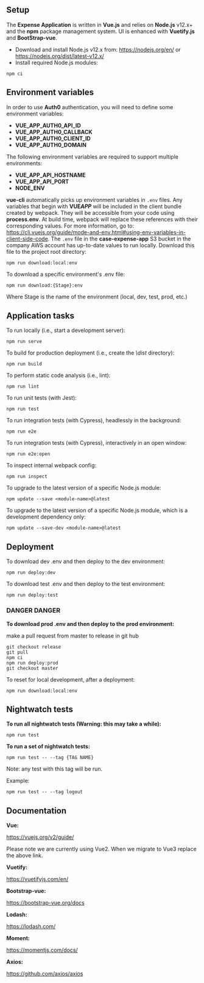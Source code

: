 ## Setup

The **Expense Application** is written in **Vue.js** and relies on **Node.js** v12.x+ and the **npm** package management system. UI is enhanced with **Vuetify.js** and **BootStrap-vue**.

- Download and install Node.js v12.x from: https://nodejs.org/en/ or https://nodejs.org/dist/latest-v12.x/
- Install required Node.js modules:

```
npm ci
```

## Environment variables

In order to use **Auth0** authentication, you will need to define some environment variables:

- **VUE_APP_AUTH0_API_ID**
- **VUE_APP_AUTH0_CALLBACK**
- **VUE_APP_AUTH0_CLIENT_ID**
- **VUE_APP_AUTH0_DOMAIN**

The following environment variables are required to support multiple environments:

- **VUE_APP_API_HOSTNAME**
- **VUE_APP_API_PORT**
- **NODE_ENV**

**vue-cli** automatically picks up environment variables in `.env` files. Any variables that begin with **VUE*APP***
will be included in the client bundle created by webpack. They will be accessible from your code using **process.env**.
At build time, webpack will replace these references with their corresponding values. For more information, go to:
https://cli.vuejs.org/guide/mode-and-env.html#using-env-variables-in-client-side-code.
The `.env` file in the **case-expense-app** S3 bucket in the company AWS account has up-to-date values to run locally.
Download this file to the project root directory:

```
npm run download:local:env
```

To download a specific environment's .env file:

```
npm run download:{Stage}:env
```

Where Stage is the name of the environment (local, dev, test, prod, etc.)

## Application tasks

To run locally (i.e., start a development server):

```
npm run serve
```

To build for production deployment (i.e., create the _\dist_ directory):

```
npm run build
```

To perform static code analysis (i.e., lint):

```
npm run lint
```

To run unit tests (with Jest):

```
npm run test
```

To run integration tests (with Cypress), headlessly in the background:

```
npm run e2e
```

To run integration tests (with Cypress), interactively in an open window:

```
npm run e2e:open
```

To inspect internal webpack config:

```
npm run inspect
```

To upgrade to the latest version of a specific Node.js module:

```
npm update --save <module-name>@latest
```

To upgrade to the latest version of a specific Node.js module, which is a development dependency only:

```
npm update --save-dev <module-name>@latest
```

## Deployment

To download dev .env and then deploy to the dev environment:

```
npm run deploy:dev
```

To download test .env and then deploy to the test environment:

```
npm run deploy:test
```

### DANGER DANGER

**To download prod .env and then deploy to the prod environment:**

make a pull request from master to release in git hub

```
git checkout release
git pull
npm ci
npm run deploy:prod
git checkout master
```

To reset for local development, after a deployment:

```
npm run download:local:env
```

## Nightwatch tests

**To run all nightwatch tests (Warning: this may take a while):**

```
npm run test
```

**To run a set of nightwatch tests:**

```
npm run test -- --tag {TAG NAME}
```

Note: any test with this tag will be run.

Example:

```
npm run test -- --tag logout
```

## Documentation

**Vue:**

https://vuejs.org/v2/guide/

Please note we are currently using Vue2. When we migrate to Vue3 replace the above link.

**Vuetify:**

https://vuetifyjs.com/en/

**Bootstrap-vue:**

https://bootstrap-vue.org/docs

**Lodash:**

https://lodash.com/

**Moment:**

https://momentjs.com/docs/

**Axios:**

https://github.com/axios/axios
